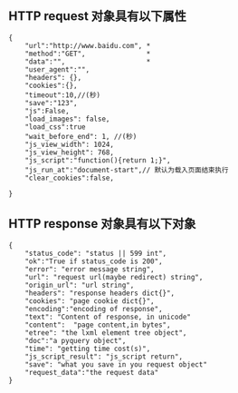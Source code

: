 ## HTTP request 对象具有以下属性

    { 
        "url":"http://www.baidu.com", *
        "method":"GET",               *
        "data":"",                    *
        "user_agent":"",
        "headers": {},
        "cookies":{},
        "timeout":10,//(秒)
        "save":"123",
        "js":False,
        "load_images": false,
        "load_css":true
        "wait_before_end": 1, //(秒)
        "js_view_width": 1024,
        "js_view_height": 768,
        "js_script":"function(){return 1;}",
        "js_run_at":"document-start",// 默认为载入页面结束执行
        "clear_cookies":false,

    }


## HTTP response 对象具有以下对象  

    {
        "status_code": "status || 599 int",
        "ok":"True if status_code is 200",
        "error": "error message string",
        "url": "request url(maybe redirect) string",
      	"origin_url": "url string",
        "headers": "response headers dict{}",
        "cookies": "page cookie dict{}",
        "encoding":"encoding of response",
        "text": "Content of response, in unicode"
        "content":  "page content,in bytes",
        "etree": "the lxml element tree object",
        "doc":"a pyquery object",
        "time": "getting time cost(s)",
        "js_script_result": "js_script return",
        "save": "what you save in you request object"
        "request_data":"the request data"
    }